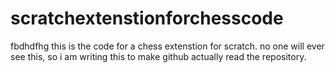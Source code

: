 # scratchextenstionforchesscode
fbdhdfhg
this is the code for a chess extenstion for scratch. no one will ever see this, so i am writing this to make github actually read the repository.
